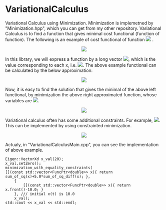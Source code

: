 # VariationalCalculus
Variational Calculus using Minimization. 
Minimization is implemetned by "Minimization.hpp", which you can get from my other repository. 
Variational Calculus is to find a function that gives minimal cost functional (function of function).
The following is an example of cost functional of function <img src="https://latex.codecogs.com/gif.latex?y(x)" />
.

<div align="center">
<img src="https://latex.codecogs.com/gif.latex?F(y(x))=\int_{x_1}^{x_n}y(x)^2+\alpha\left(\frac{\mathrm{d}y}{\mathrm{d}x}\right)^2dx" />
</div>

In this library, we will express a function by a long vector <img src="https://latex.codecogs.com/gif.latex?y_1,\cdots,y_n" />, which is the value corresponding to each x, i.e. <img src="https://latex.codecogs.com/gif.latex?x_1,\cdots,x_n" />. The above example functional can be calculated by the below approximation:

<div align="center">
<img src="https://latex.codecogs.com/gif.latex?F(y(x))\simeq\sum_{i=1}^{n}y_i^2+\alpha\sum_{i=1}^{n-1}\left(y_{i+1}-y_i\right)^2" />
</div>

Now, it is easy to find the solution that gives the minimal of the above left functional, by minimization the above right approximated function, whose variables are <img src="https://latex.codecogs.com/gif.latex?y_1,\cdots,y_n" />.

<div align="center">
<img src="https://latex.codecogs.com/gif.latex?\min_{y_1,...,y_n}\left(\sum_{i=1}^{n}y_i^2+\alpha\sum_{i=1}^{n-1}\left(y_{i+1}-y_i\right)^2\right)" />
</div>


Variational calculus often has some additional constraints. For example, <img src="https://latex.codecogs.com/gif.latex?f(0)=10" />. This can be implemented by using constrainted minimization.

<div align="center">
<img src="https://latex.codecogs.com/gif.latex?y_1-10=0" />
</div>

Actualy, in "VariationalCalculusMain.cpp", you can see the implementation of above example.

    Eigen::VectorXd x_val(20);
    x_val.setZero();
    minimization_with_equality_constraints(
    [](const std::vector<FuncPtr<double>> x){ return sum_of_sq(x)+5.0*sum_of_sq_diff(x); },
        {
            [](const std::vector<FuncPtr<double>> x){ return x.front()-10.0; }
        }, /// initial x(t) is 10.0
        x_val);
    std::cout << x_val << std::endl;
        
